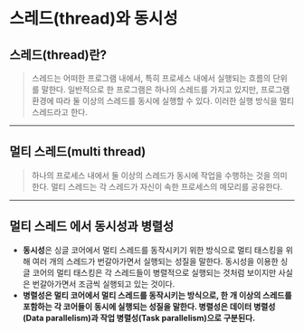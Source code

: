 # 스레드(thread)와 동시성
## 스레드(thread)란?
> 스레드는 어떠한 프로그램 내에서, 특히 프로세스 내에서 실행되는 흐름의 단위를 말한다. 일반적으로 한 프로그램은 하나의 스레드를 가지고 있지만, 프로그램 환경에 따라 둘 이상의 스레드를 동시에 실행할 수 있다. 이러한 실행 방식을 멀티스레드라고 한다.

<hr>

## 멀티 스레드(multi thread)
> 하나의 프로세스 내에서 둘 이상의 스레드가 동시에 작업을 수행하는 것을 의미한다. 멀티 스레드는 각 스레드가 자신이 속한 프로세스의 메모리를 공유한다.

<hr>

## 멀티 스레드 에서 동시성과 병렬성

- <strong>동시성</strong>은 싱글 코어에서 멀티 스레드를 동작시키기 위한 방식으로 멀티 태스킹을 위해 여러 개의 스레드가 번갈아가면서 실행되는 성질을 말한다. 동시성을 이용한 싱글 코어의 멀티 태스킹은 각 스레드들이 병렬적으로 실행되는 것처럼 보이지만 사실은 번갈아가면서 조금씩 실행되고 있는 것이다.
- <strong>병렬성<strong>은 멀티 코어에서 멀티 스레드를 동작시키는 방식으로, 한 개 이상의 스레드를 포함하는 각 코어들이 동시에 실행되는 성질을 말한다. 병렬성은 데이터 병렬성(Data parallelism)과 작업 병렬성(Task parallelism)으로 구분된다.